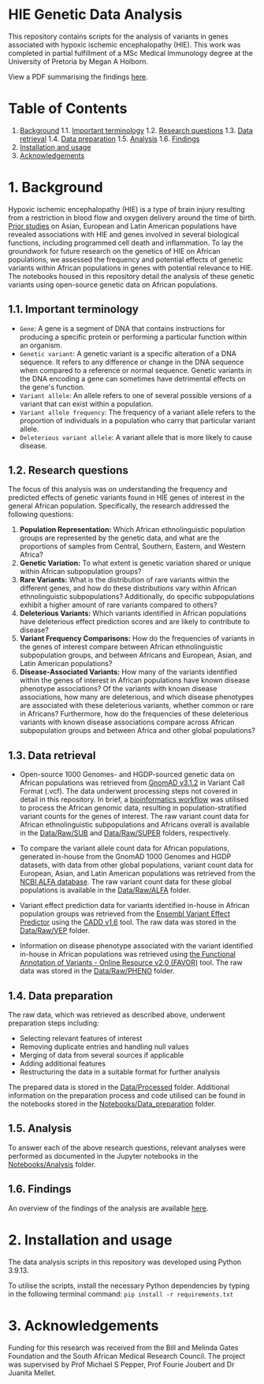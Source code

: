 # HIE Genetic Data Analysis

This repository contains scripts for the analysis of variants in genes associated with hypoxic ischemic encephalopathy (HIE). This work was completed in partial fulfillment of a MSc Medical Immunology degree at the University of Pretoria by Megan A Holborn.

View a PDF summarising the findings [here](https://github.com/Tuks-ICMM/HIE_Genetic_data_analysis/blob/main/Report.pdf). 

# Table of Contents

1. [Background](#background)
    1.1. [Important terminology](#important-terminology)
    1.2. [Research questions](#research-questions)
    1.3. [Data retrieval](#data-retrieval)
    1.4. [Data preparation](#data-preparation)
    1.5. [Analysis](#analysis)
    1.6. [Findings](#findings)
2. [Installation and usage](#installation-and-usage)
3. [Acknowledgements](#acknowledgements)

# 1. Background

Hypoxic ischemic encephalopathy (HIE) is a type of brain injury resulting from a restriction in blood flow and oxygen delivery around the time of birth. [Prior studies](https://doi.org/10.1016/j.ygeno.2022.110508) on Asian, European and Latin American populations have revealed associations with HIE and genes involved in several biological functions, including programmed cell death and inflammation. To lay the groundwork for future research on the genetics of HIE on African populations, we assessed the frequency and potential effects of genetic variants within African populations in genes with potential relevance to HIE. The notebooks housed in this repository detail the analysis of these genetic variants using open-source genetic data on African populations. 

## 1.1. Important terminology

* `Gene`: A gene is a segment of DNA that contains instructions for producing a specific protein or performing a particular function within an organism.
* `Genetic variant`: A genetic variant is a specific alteration of a DNA sequence. It refers to any difference or change in the DNA sequence when compared to a reference or normal sequence. Genetic variants in the DNA encoding a gene can sometimes have detrimental effects on the gene's function.
* `Variant allele`: An allele refers to one of several possible versions of a variant that can exist within a population.
* `Variant allele frequency`: The frequency of a variant allele refers to the proportion of individuals in a population who carry that particular variant allele.
* `Deleterious variant allele`: A variant allele that is more likely to cause disease.

## 1.2. Research questions

The focus of this analysis was on understanding the frequency and predicted effects of genetic variants found in HIE genes of interest in the general African population. Specifically, the research addressed the following questions:

1. **Population Representation:** Which African ethnolinguistic population groups are represented by the genetic data, and what are the proportions of samples from Central, Southern, Eastern, and Western Africa?
2. **Genetic Variation:** To what extent is genetic variation shared or unique within African subpopulation groups?
3. **Rare Variants:** What is the distribution of rare variants within the different genes, and how do these distributions vary within African ethnolinguistic subpopulations? Additionally, do specific subpopulations exhibit a higher amount of rare variants compared to others?
4. **Deleterious Variants:** Which variants identified in African populations have deleterious effect prediction scores and are likely to contribute to disease? 
5. **Variant Frequency Comparisons:** How do the frequencies of variants in the genes of interest compare between African ethnolinguistic subpopulation groups, and between Africans and European, Asian, and Latin American populations?
6. **Disease-Associated Variants:** How many of the variants identified within the genes of interest in African populations have known disease phenotype associations? Of the variants with known disease associations, how many are deleterious, and which disease phenotypes are associated with these deleterious variants, whether common or rare in Africans? Furthermore, how do the frequencies of these deleterious variants with known disease associations compare across African subpopulation groups and between Africa and other global populations?

## 1.3. Data retrieval

* Open-source 1000 Genomes- and HGDP-sourced genetic data on African populations was retrieved from [GnomAD v3.1.2](https://gnomad.broadinstitute.org/news/2021-10-gnomad-v3-1-2-minor-release/) in Variant Call Format (.vcf). The data underwent processing steps not covered in detail in this repository. In brief, a [bioinformatics workflow](https://github.com/Tuks-ICMM/Pharmacogenetic-Analysis-Pipeline) was utilised to process the African genomic data, resulting in population-stratified variant counts for the genes of interest. The raw variant count data for African ethnolinguistic subpopulations and Africans overall is available in the [Data/Raw/SUB](https://github.com/Tuks-ICMM/HIE_Genetic_data_analysis/tree/main/Data/Raw/SUB) and [Data/Raw/SUPER](https://github.com/Tuks-ICMM/HIE_Genetic_data_analysis/tree/main/Data/Raw/SUPER) folders, respectively.

* To compare the variant allele count data for African populations, generated in-house from the GnomAD 1000 Genomes and HGDP datasets, with data from other global populations, variant count data for European, Asian, and Latin American populations was retrieved from the [NCBI ALFA database](https://www.ncbi.nlm.nih.gov/snp/docs/gsr/alfa/). The raw variant count data for these global populations is available in the [Data/Raw/ALFA](https://github.com/Tuks-ICMM/HIE_Genetic_data_analysis/tree/main/Data/Raw/ALFA) folder.

* Variant effect prediction data for variants identified in-house in African population groups was retrieved from the [Ensembl Variant Effect Predictor](https://www.ensembl.org/info/docs/tools/vep/index.html) using the [CADD v1.6](https://cadd.gs.washington.edu/score) tool. The raw data was stored in the [Data/Raw/VEP](https://github.com/Tuks-ICMM/HIE_Genetic_data_analysis/tree/main/Data/Raw/VEP) folder.

* Information on disease phenotype associated with the variant identified in-house in African populations was retrieved using [the Functional Annotation of Variants - Online Resource v2.0 (FAVOR)](https://favor.genohub.org/batch-annotation) tool. The raw data was stored in the [Data/Raw/PHENO](https://github.com/Tuks-ICMM/HIE_Genetic_data_analysis/tree/main/Data/Raw/PHENO) folder. 

## 1.4. Data preparation

The raw data, which was retrieved as described above, underwent preparation steps including:

* Selecting relevant features of interest
* Removing duplicate entries and handling null values
* Merging of data from several sources if applicable 
* Adding additional features
* Restructuring the data in a suitable format for further analysis

The prepared data is stored in the [Data/Processed](https://github.com/Tuks-ICMM/HIE_Genetic_data_analysis/tree/main/Data/Processed) folder. Additional information on the preparation process and code utilised can be found in the notebooks stored in the [Notebooks/Data_preparation](https://github.com/Tuks-ICMM/HIE_Genetic_data_analysis/tree/main/Notebooks/2-Data_preparation) folder.

## 1.5. Analysis

To answer each of the above research questions, relevant analyses were performed as documented in the Jupyter notebooks in the [Notebooks/Analysis](https://github.com/Tuks-ICMM/HIE_Genetic_data_analysis/tree/main/Notebooks/3-Analysis) folder. 

## 1.6. Findings

An overview of the findings of the analysis are available [here](https://github.com/Tuks-ICMM/HIE_Genetic_data_analysis/blob/main/Report.pdf). 

# 2. Installation and usage

The data analysis scripts in this repository was developed using Python 3.9.13.

To utilise the scripts, install the necessary Python dependencies by typing in the following terminal command:
`pip install -r requirements.txt`

# 3. Acknowledgements

Funding for this research was received from the Bill and Melinda Gates Foundation and the South African Medical Research Council. 
The project was supervised by Prof Michael S Pepper, Prof Fourie Joubert and Dr Juanita Mellet.